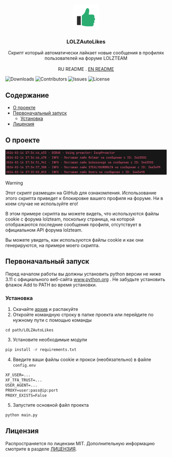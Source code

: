 <br/>
<p align="center">
  <a href="https://github.com/llimonix/LOLZAutoLikes">
    <img src="images/logo.png" alt="Logo" width="80" height="80">
  </a>

  <h3 align="center">LOLZAutoLikes</h3>

  <p align="center">
    Скрипт который автоматически лайкает новые сообщения в профилях пользователей на форуме LOLZTEAM
    <br/>
    <br/>
    <a>RU README</a>
    .
    <a href="https://github.com/llimonix/LOLZAutoLikes/blob/main/README.en.md">EN README</a>
  </p>
</p>

![Downloads](https://img.shields.io/github/downloads/llimonix/LOLZAutoLikes/total) ![Contributors](https://img.shields.io/github/contributors/llimonix/LOLZAutoLikes?color=dark-green) ![Issues](https://img.shields.io/github/issues/llimonix/LOLZAutoLikes) ![License](https://img.shields.io/github/license/llimonix/LOLZAutoLikes) 

## Cодержание

* [О проекте](#о-проекте)
* [Первоначальный запуск](#первоначальный-запуск)
  * [Установка](#установка)
* [Лицензия](#лицензия)

## О проекте

![Screen Shot](images/screenshot.png)

> [!WARNING]
> Этот скрипт размещен на GitHub для ознакомления. Использование этого скрипта приведет к блокировке вашего профиля на форуме. Ни в коем случае не используйте его!

В этом примере скрипта вы можете видеть, что используются файлы cookie с форума lolzteam, поскольку страница, на которой отображаются последние сообщения профиля, отсутствует в официальном API форума lolzteam. 

Вы можете увидеть, как используются файлы cookie и как они генерируются, на примере моего скрипта.

## Первоначальный запуск

Перед началом работы вы должны установить python версии не ниже 3.11 с официального веб-сайта www.python.org . Не забудьте установить флажок Add to PATH во время установки.

### Установка

1. Скачайте [архив](https://github.com/llimonix/LOLZAutoLikes/releases/latest) и распакуйте
2. Откройте командную строку в папке проекта или перейдите по нужному пути с помощью команды

```
cd path/LOLZAutoLikes
```
3. Установите необходимые модули

```python
pip install -r requirements.txt
```

4. Введите ваши файлы cookie и прокси (необязательно) в файле `config.env`

```
XF_USER=...
XF_TFA_TRUST=...
USER_AGENT=...
PROXY=user:pass@ip:port
PROXY_EXISTS=False
```

5. Запустите основной файл проекта

```python
python main.py
```

## Лицензия

Распространяется по лицензии MIT. Дополнительную информацию смотрите в разделе [ЛИЦЕНЗИЯ](https://github.com/llimonix/LOLZAutoLikes/blob/main/LICENSE).

